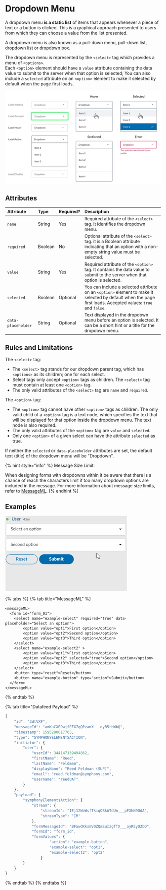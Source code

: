 # Dropdown Menu

A dropdown menu **is a static list** of items that appears whenever a piece of text or a button is clicked. This is a graphical approach presented to users from which they can choose a value from the list presented.

A dropdown menu is also known as a pull-down menu, pull-down list, dropdown list or dropdown box.

The dropdown menu is represented by the `<select>` tag which provides a menu of `<options>`.  
Each `<option>` element should have a `value` attribute containing the data value to submit to the server when that option is selected; You can also include a `selected` attribute on an `<option>` element to make it selected by default when the page first loads.

![](../../../.gitbook/assets/af42ada-dropdown.jpg)

## Attributes

| Attribute | Type | Required? | Description |
| :--- | :--- | :--- | :--- |
| `name` | String | Yes | Required attribute of the `<select>` tag. It identifies the dropdown menu. |
| `required` | Boolean | No | Optional attribute of the `<select>` tag. it is a Boolean attribute indicating that an option with a non-empty string value must be selected. |
| `value` | String | Yes | Required attribute of the `<option>` tag. It contains the data value to submit to the server when that option is selected. |
| `selected` | Boolean | Optional | You can include a selected attribute on an `<option>` element to make it selected by default when the page first loads. Accepted values: `true` and `false`. |
| `data-placeholder` | String | Optional | Text displayed in the dropdown menu before an option is selected. It can be a short hint or a title for the dropdown menu. |

## Rules and Limitations

The `<select>` tag:

* The `<select>` tag stands for our dropdown parent tag, which has `<options>` as its children; one for each select.
* Select tags only accept `<option>` tags as children. The `<select>` tag must contain at least one `<option>` tag.
* The only valid attributes of the `<select>` tag are `name` and `required`.

The `<option>` tag:

* The `<option>` tag cannot have other `<option>` tags as children. The only valid child of a `<option>` tag is a text node, which specifies the text that will be displayed for that option inside the dropdown menu. The text node is also required.
* The only valid attributes of the `<option>` tag are `value` and `selected`.
* Only one `<option>` of a given select can have the attribute `selected` as true.

If neither the `selected` or `data-placeholder` attributes are set, the default text \(title\) of the dropdown menu will be "Dropdown".

{% hint style="info" %}
Message Size Limit:

When designing forms with dropdowns within it be aware that there is a chance of reach the characters limit if too many dropdown options are included in the message. For more information about message size limits, refer to [MessageML](../../messages/overview-of-messageml/message-format-messageml.md#message-size-limits).
{% endhint %}

## Examples

![](../../../.gitbook/assets/acdecc6-editing_a_page.gif)

{% tabs %}
{% tab title="MessageML" %}
```markup
<messageML>
  <form id="form_01">
    <select name="example-select" required="true" data-placeholder="Select an option">
        <option value="opt1">First option</option>
        <option value="opt2">Second option</option>
        <option value="opt3">Third option</option>
    </select>
    <select name="example-select2" >
        <option value="opt1">First option</option>
        <option value="opt2" selected="true">Second option</option>
        <option value="opt3">Third option</option>
    </select>
    <button type="reset">Reset</button> 
    <button name="example-button" type="action">Submit</button>     
  </form>
</messageML>
```
{% endtab %}

{% tab title="Datafeed Payload" %}
```javascript
{
    "id": "3dtVXF",
    "messageId": "amKuCXE9wjfEFX7qQPzanX___oyR5rbWbQ",
    "timestamp": 1595280017705,
    "type": "SYMPHONYELEMENTSACTION",
    "initiator": {
        "user": {
            "userId": 344147139494862,
            "firstName": "Reed",
            "lastName": "Feldman",
            "displayName": "Reed Feldman (SUP)",
            "email": "reed.feldman@symphony.com",
            "username": "reedUAT"
        }
    },
    "payload": {
        "symphonyElementsAction": {
            "stream": {
                "streamId": "IEj12WoWsfTkiqOBkATdUn___pFXhN9OdA",
                "streamType": "IM"
            },
            "formMessageId": "BFawdKkxmV0ZQmSuIzgfTX___oyR5yO2bQ",
            "formId": "form_id",
            "formValues": {
                    "action": "example-button",
                    "example-select": "opt1",
                    "example-select2": "opt2"
                }
        }
    }
}
```
{% endtab %}
{% endtabs %}

